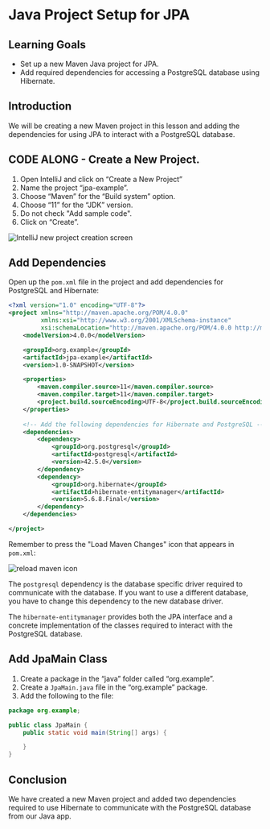 # Java Project Setup for JPA

## Learning Goals

- Set up a new Maven Java project for JPA.
- Add required dependencies for accessing a PostgreSQL database using Hibernate.


## Introduction 

We will be creating a new Maven project in this lesson and adding the
dependencies for using JPA to interact with a PostgreSQL database.

## CODE ALONG - Create a New Project.

1. Open IntelliJ and click on “Create a New Project”
2. Name the project “jpa-example”.
3. Choose “Maven” for the “Build system” option.
4. Choose “11” for the “JDK” version.
5. Do not check "Add sample code".
6. Click on “Create”.

![IntelliJ new project creation screen](https://curriculum-content.s3.amazonaws.com/java-spring-1/intellij-new-project-screen.png)

## Add Dependencies

Open up the `pom.xml` file in the project and
add dependencies for PostgreSQL and Hibernate:

```xml
<?xml version="1.0" encoding="UTF-8"?>
<project xmlns="http://maven.apache.org/POM/4.0.0"
         xmlns:xsi="http://www.w3.org/2001/XMLSchema-instance"
         xsi:schemaLocation="http://maven.apache.org/POM/4.0.0 http://maven.apache.org/xsd/maven-4.0.0.xsd">
    <modelVersion>4.0.0</modelVersion>

    <groupId>org.example</groupId>
    <artifactId>jpa-example</artifactId>
    <version>1.0-SNAPSHOT</version>

    <properties>
        <maven.compiler.source>11</maven.compiler.source>
        <maven.compiler.target>11</maven.compiler.target>
        <project.build.sourceEncoding>UTF-8</project.build.sourceEncoding>
    </properties>
    
    <!-- Add the following dependencies for Hibernate and PostgreSQL -->
    <dependencies>
        <dependency>
            <groupId>org.postgresql</groupId>
            <artifactId>postgresql</artifactId>
            <version>42.5.0</version>
        </dependency>
        <dependency>
            <groupId>org.hibernate</groupId>
            <artifactId>hibernate-entitymanager</artifactId>
            <version>5.6.8.Final</version>
        </dependency>
    </dependencies>

</project>
```

Remember to press the "Load Maven Changes" icon that appears in `pom.xml`:

![reload maven icon](https://curriculum-content.s3.amazonaws.com/6036/jpa-project-setup/reloadmaven.png)


The `postgresql` dependency is the database specific driver required to communicate with
the database. If you want to use a different database, you have to change this
dependency to the new database driver.

The `hibernate-entitymanager` provides both the JPA interface and a concrete
implementation of the classes required to interact with the PostgreSQL database.


## Add JpaMain Class

1. Create a package in the “java” folder called “org.example”.
2. Create a `JpaMain.java` file in the “org.example” package.
3. Add the following to the file:

```java
package org.example;

public class JpaMain {
    public static void main(String[] args) {

    }
}
```

## Conclusion

We have created a new Maven project and added two dependencies required to
use Hibernate to communicate with the PostgreSQL database from our Java app.
